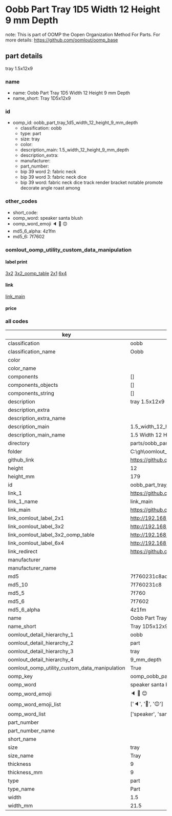 # Oobb Part Tray 1D5 Width 12 Height 9 mm Depth  

note: This is part of OOMP the Oopen Organization Method For Parts. For more details: https://github.com/oomlout/oomp_base

##  part details
  



tray 1.5x12x9



### name
* name: Oobb Part Tray 1D5 Width 12 Height 9 mm Depth
* name_short: Tray 1D5x12x9 
### id
* oomp_id: oobb_part_tray_1d5_width_12_height_9_mm_depth
  * classification: oobb
  * type: part
  * size: tray
  * color: 
  * description_main: 1.5_width_12_height_9_mm_depth
  * description_extra: 
  * manufacturer: 
  * part_number: 
  * bip 39 word 2: fabric neck
  * bip 39 word 3: fabric neck dice
  * bip 39 word: fabric neck dice track render bracket notable promote decorate angle roast among

### other_codes
* short_code: 
* oomp_word: speaker santa blush
* oomp_word_emoji :speaker: :santa: :blush:
* md5_6_alpha: 4z1fm
* md5_6: 7f7602






### oomlout_oomp_utility_custom_data_manipulation
#### label print
[3x2](http://192.168.1.245:1112/?label=oomp%204z1fm)
[3x2_oomp_table](http://192.168.1.108:1112/?label=oomp%204z1fm)
[2x1](http://192.168.1.242:1112/?label=oomp%204z1fm)
[6x4](http://192.168.1.55:1112/?label=oomp%204z1fm)    

#### link

[link_main](https://github.com/oomlout/oomlout_oobb_version_4_generated_parts/tree/main/navigation_oomp/oobb/part/tray/1.5_width_12_height_9_mm_depth/part)                              

#### price







### all codes 
| key | value |  
| --- | --- |  
| classification | oobb |  
| classification_name | Oobb |  
| color |  |  
| color_name |  |  
| components | [] |  
| components_objects | [] |  
| components_string | [] |  
| description | tray 1.5x12x9 |  
| description_extra |  |  
| description_extra_name |  |  
| description_main | 1.5_width_12_height_9_mm_depth |  
| description_main_name | 1.5 Width 12 Height 9 mm Depth |  
| directory | parts/oobb_part_tray_1d5_width_12_height_9_mm_depth |  
| folder | C:\gh\oomlout_oobb_version_4_generated_parts\parts\oobb_part_tray_1d5_width_12_height_9_mm_depth |  
| github_link | https://github.com/oomlout/oomlout_oomp_part_src/tree/main/parts/oobb_part_tray_1d5_width_12_height_9_mm_depth |  
| height | 12 |  
| height_mm | 179 |  
| id | oobb_part_tray_1d5_width_12_height_9_mm_depth |  
| link_1 | https://github.com/oomlout/oomlout_oobb_version_4_generated_parts/tree/main/navigation_oomp/oobb/part/tray/1.5_width_12_height_9_mm_depth/part |  
| link_1_name | link_main |  
| link_main | https://github.com/oomlout/oomlout_oobb_version_4_generated_parts/tree/main/navigation_oomp/oobb/part/tray/1.5_width_12_height_9_mm_depth/part |  
| link_oomlout_label_2x1 | http://192.168.1.242:1112/?label=oomp%204z1fm |  
| link_oomlout_label_3x2 | http://192.168.1.245:1112/?label=oomp%204z1fm |  
| link_oomlout_label_3x2_oomp_table | http://192.168.1.108:1112/?label=oomp%204z1fm |  
| link_oomlout_label_6x4 | http://192.168.1.55:1112/?label=oomp%204z1fm |  
| link_redirect | https://github.com/oomlout/oomlout_oobb_version_4_generated_parts/tree/main/parts/oobb_tray_1d5_12_09 |  
| manufacturer |  |  
| manufacturer_name |  |  
| md5 | 7f760231c8ac32d06b5b0e687ae4ea8b |  
| md5_10 | 7f760231c8 |  
| md5_5 | 7f760 |  
| md5_6 | 7f7602 |  
| md5_6_alpha | 4z1fm |  
| name | Oobb Part Tray 1D5 Width 12 Height 9 mm Depth |  
| name_short | Tray 1D5x12x9  |  
| oomlout_detail_hierarchy_1 | oobb |  
| oomlout_detail_hierarchy_2 | part |  
| oomlout_detail_hierarchy_3 | tray |  
| oomlout_detail_hierarchy_4 | 9_mm_depth |  
| oomlout_oomp_utility_custom_data_manipulation | True |  
| oomp_key | oomp_oobb_part_tray_1d5_width_12_height_9_mm_depth |  
| oomp_word | speaker santa blush |  
| oomp_word_emoji | :speaker: :santa: :blush: |  
| oomp_word_emoji_list | [':speaker:', ':santa:', ':blush:'] |  
| oomp_word_list | ['speaker', 'santa', 'blush'] |  
| part_number |  |  
| part_number_name |  |  
| short_name |  |  
| size | tray |  
| size_name | Tray |  
| thickness | 9 |  
| thickness_mm | 9 |  
| type | part |  
| type_name | Part |  
| width | 1.5 |  
| width_mm | 21.5 |  
